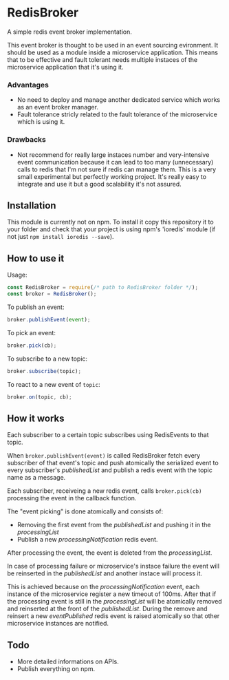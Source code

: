 # RedisBroker
A simple redis event broker implementation.

This event broker is thought to be used in an event sourcing evironment. It should be used as a module inside a microservice application.
This means that to be effective and fault tolerant needs multiple instaces of the microservice application that it's using it.

### Advantages
- No need to deploy and manage another dedicated service which works as an event broker manager.
- Fault tolerance stricly related to the fault tolerance of the microservice which is using it.

### Drawbacks
- Not recommend for really large instaces number and very-intensive event communication 
because it can lead to too many (unnecessary) calls to redis that I'm not sure if redis can manage them.
This is a very small experimental but perfectly working project. 
It's really easy to integrate and use it but a good scalability it's not assured.

## Installation
This module is currently not on npm. 
To install it copy this repository it to your folder and check that your project is using npm's 'ioredis' module
(if not just `npm install ioredis --save`).

## How to use it
Usage:
```js
const RedisBroker = require(/* path to RedisBroker folder */);
const broker = RedisBroker();
```

To publish an event:
```js
broker.publishEvent(event);
```

To pick an event:
```js
broker.pick(cb);
```

To subscribe to a new topic:
```js
broker.subscribe(topic);
```

To react to a new event of `topic`:
```js
broker.on(topic, cb);
```

## How it works
Each subscriber to a certain topic subscribes using RedisEvents to that topic.

When `broker.publishEvent(event)` is called RedisBroker fetch every subscriber of that event's topic and push atomically the serialized event to every subscriber's *publishedList* and publish a redis event with the topic name as a message.

Each subscriber, receiveing a new redis event, calls `broker.pick(cb)` processing the event in the callback function.

The "event picking" is done atomically and consists of:
- Removing the first event from the *publishedList* and pushing it in the *processingList*
- Publish a new *processingNotification* redis event.

After processing the event, the event is deleted from the *processingList*.

In case of processing failure or microservice's instace failure the event will be reinserted in the *publishedList* and another instace will process it.

This is achieved because on the *processingNotification* event, each instance of the microservice register a new timeout of 100ms. After that if the processing event is still in the *processingList* will be atomically removed and reinserted at the front of the *publishedList*. During the remove and reinsert a new *eventPublished* redis event is raised atomically so that other microservice instances are notified.

## Todo
- More detailed informations on APIs.
- Publish everything on npm.
